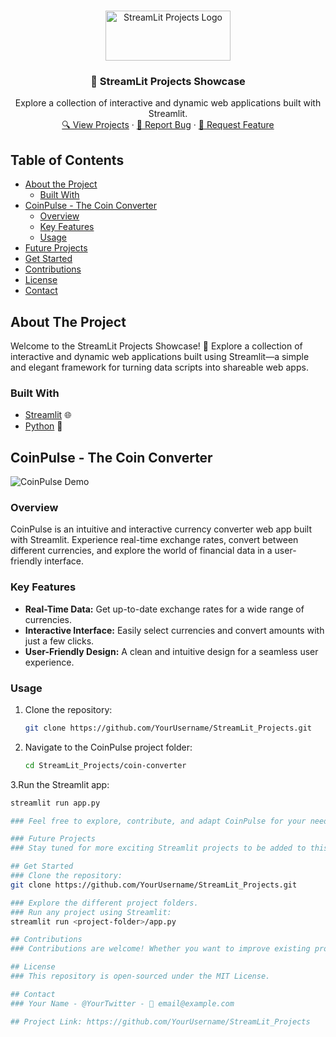 <!-- PROJECT LOGO -->
<br />
<p align="center">
  <a href="https://github.com/YourUsername/StreamLit_Projects">
    <img src="images/streamlit_logo.png" alt="StreamLit Projects Logo" width="200" height="80">
  </a>

  <h3 align="center">🚀 StreamLit Projects Showcase</h3>

  <p align="center">
    Explore a collection of interactive and dynamic web applications built with Streamlit.
    <br />
    <a href="#projects">🔍 View Projects</a>
    ·
    <a href="https://github.com/YourUsername/StreamLit_Projects/issues">🐞 Report Bug</a>
    ·
    <a href="https://github.com/YourUsername/StreamLit_Projects/issues">🚀 Request Feature</a>
  </p>
</p>

<!-- TABLE OF CONTENTS -->
## Table of Contents

* [About the Project](#about-the-project)
  * [Built With](#built-with)
* [CoinPulse - The Coin Converter](#coinpulse---the-coin-converter)
  * [Overview](#overview)
  * [Key Features](#key-features)
  * [Usage](#usage)
* [Future Projects](#future-projects)
* [Get Started](#get-started)
* [Contributions](#contributions)
* [License](#license)
* [Contact](#contact)

<!-- ABOUT THE PROJECT -->
## About The Project

Welcome to the StreamLit Projects Showcase! 🚀 Explore a collection of interactive and dynamic web applications built using Streamlit—a simple and elegant framework for turning data scripts into shareable web apps.

### Built With

* [Streamlit](https://streamlit.io/) 🌐
* [Python](https://www.python.org/) 🐍

<!-- COINPULSE - THE COIN CONVERTER -->
## CoinPulse - The Coin Converter

![CoinPulse Demo](coin-converter/coinpulse_demo.gif)

### Overview
CoinPulse is an intuitive and interactive currency converter web app built with Streamlit. Experience real-time exchange rates, convert between different currencies, and explore the world of financial data in a user-friendly interface.

### Key Features
- **Real-Time Data:** Get up-to-date exchange rates for a wide range of currencies.
- **Interactive Interface:** Easily select currencies and convert amounts with just a few clicks.
- **User-Friendly Design:** A clean and intuitive design for a seamless user experience.

### Usage
1. Clone the repository:
   ```bash
   git clone https://github.com/YourUsername/StreamLit_Projects.git
2. Navigate to the CoinPulse project folder:
   ```bash
   cd StreamLit_Projects/coin-converter

3.Run the Streamlit app:
   ```bash
   streamlit run app.py

### Feel free to explore, contribute, and adapt CoinPulse for your needs!

### Future Projects
### Stay tuned for more exciting Streamlit projects to be added to this repository. Each project is designed to showcase the capabilities of Streamlit in different domains, from data analysis to machine learning.

## Get Started
### Clone the repository:
git clone https://github.com/YourUsername/StreamLit_Projects.git

### Explore the different project folders.
### Run any project using Streamlit:
streamlit run <project-folder>/app.py

## Contributions
### Contributions are welcome! Whether you want to improve existing projects or add new ones, feel free to fork the repository and submit a pull request. 🌟

## License
### This repository is open-sourced under the MIT License.

## Contact
### Your Name - @YourTwitter - 📧 email@example.com

## Project Link: https://github.com/YourUsername/StreamLit_Projects
